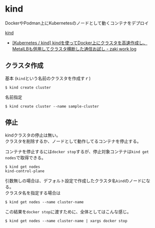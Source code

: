 # kind

DockerやPodman上にKubernetesのノードとして動くコンテナをデプロイ

[kind](https://kind.sigs.k8s.io/)

- [[Kubernetes / kind] kindを使ってDocker上にクラスタを高速作成し、MetalLBも併用してクラスタ横断した通信お試し - zaki work log](https://zaki-hmkc.hatenablog.com/entry/2020/08/01/135922)

## クラスタ作成

基本 (`kind`という名前のクラスタを作成すｒ)

```console
$ kind create cluster
```

名前指定

```console
$ kind create cluster --name sample-cluster
```

## 停止

kindクラスタの停止は無い。  
クラスタを削除するか、ノードとして動作してるコンテナを停止する。

コンテナを停止するには`docker stop`するが、停止対象コンテナは`kind get nodes`で取得できる。

```console
$ kind get nodes
kind-control-plane
```

引数無しの場合は、デフォルト設定で作成したクラスタ名`kind`のノードになる。  
クラスタ名を指定する場合は

```console
$ kind get nodes --name cluster-name
```

この結果を`docker stop`に渡すために、全体としてはこんな感じ。

```console
$ kind get nodes --name cluster-name | xargs docker stop
```
